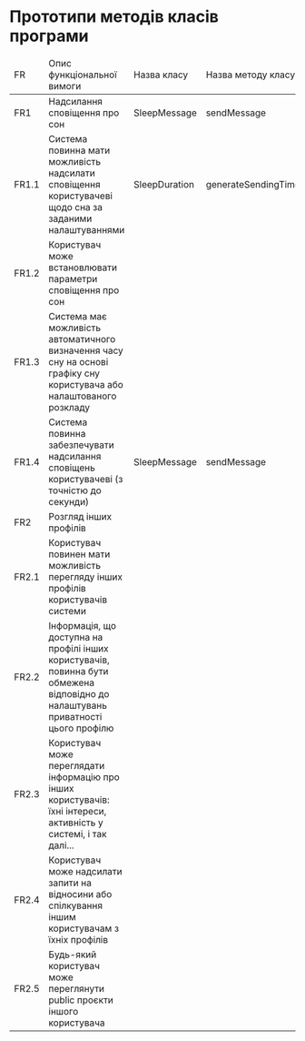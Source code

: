 # Прототипи методів  класів програми

<table>
    <thead>
        <tr>
            <td>FR</td>
            <td>Опис функціональної вимоги</td>
            <td>Назва класу</td>
            <td>Назва методу класу</td>
        </tr>
    </thead>
    <tbody>
        <tr>
            <td>FR1</td>
            <td>Надсилання сповіщення про сон</td>
			<td>SleepMessage</td>
			<td>sendMessage</td>
        </tr>
        <tr>
            <td>FR1.1</td>
            <td>Система повинна мати можливість надсилати сповіщення користувачеві щодо сна за заданими налаштуваннями</td>
			<td>SleepDuration</td>
			<td>generateSendingTime</td>
        </tr>
        <tr>
            <td>FR1.2</td>
            <td>Користувач може встановлювати параметри сповіщення про сон</td>
			<td></td>
			<td></td>
        </tr>
        <tr>
            <td>FR1.3</td>
            <td>Система має можливість автоматичного визначення часу сну на основі графіку сну користувача або налаштованого розкладу</td>
			<td></td>
			<td></td>
        </tr>
        <tr>
            <td>FR1.4</td>
            <td>Система повинна забезпечувати надсилання сповіщень користувачеві (з точністю до секунди)</td>
			<td>SleepMessage</td>
			<td>sendMessage</td>
        </tr>
        <tr>
            <td>FR2</td>
            <td>Розгляд інших профілів</td>
			<td></td>
			<td></td>
        </tr>
        <tr>
            <td align>FR2.1</td>
            <td>Користувач повинен мати можливість перегляду інших профілів користувачів системи</td>
			<td></td>
			<td></td>
        </tr>
        <tr>
            <td align>FR2.2</td>
            <td>Інформація, що доступна на профілі інших користувачів, повинна бути обмежена відповідно до налаштувань приватності цього профілю</td>
			<td></td>
			<td></td>
        </tr>
        <tr>
            <td>FR2.3</td>
            <td>Користувач може переглядати інформацію про інших користувачів: їхні інтереси, активність у системі, і так далі...</td>
			<td></td>
			<td></td>
        </tr>
        <tr>
            <td>FR2.4</td>
            <td>Користувач може надсилати запити на відносини або спілкування іншим користувачам з їхніх профілів</td>
			<td></td>
			<td></td>
        </tr>
        <tr>
            <td>FR2.5</td>
            <td>Будь-який користувач може переглянути public проєкти іншого користувача</td>
			<td></td>
			<td></td>
        </tr>
    </tbody>
</table>
